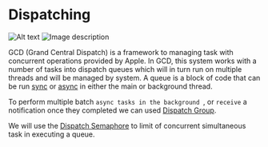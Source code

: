 # Dispatching

![Alt text](./1.png?raw=true "Dispatching")
![Image description](../1.png)

GCD (Grand Central Dispatch) is a framework to managing task with concurrent operations provided by Apple. In GCD, this system works with a number of tasks into dispatch queues which will in turn run on multiple threads and will be managed by system. A queue is a block of code that can be run [sync](https://en.wikipedia.org/wiki/Synchronization_(computer_science)) or [async](https://en.wikipedia.org/wiki/Asynchrony_(computer_programming)) in either the main or background thread.

To perform multiple batch `async tasks in the background `, or `receive` a notification once they completed we can used [Dispatch Group](https://developer.apple.com/documentation/dispatch/dispatchgroup).

We will use the [Dispatch Semaphore](https://developer.apple.com/documentation/dispatch/dispatchsemaphore) to limit of concurrent simultaneous task in executing a queue.
